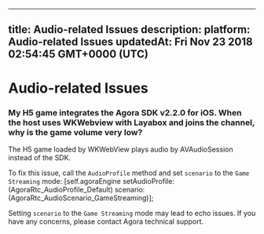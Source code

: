 
---
title: Audio-related Issues
description: 
platform: Audio-related Issues
updatedAt: Fri Nov 23 2018 02:54:45 GMT+0000 (UTC)
---
# Audio-related Issues
### My H5 game integrates the Agora SDK v2.2.0 for iOS. When the host uses WKWebview with Layabox and joins the channel, why is the game volume very low?
The H5 game loaded by WKWebView plays audio by AVAudioSession instead of the SDK.

To fix this issue, call the `AudioProfile` method and set `scenario` to the `Game Streaming` mode:
[self.agoraEngine setAudioProfile:(AgoraRtc_AudioProfile_Default) scenario:(AgoraRtc_AudioScenario_GameStreaming)]; 

Setting `scenario` to the `Game Streaming` mode may lead to echo issues. If you have any concerns, please contact Agora technical support.
